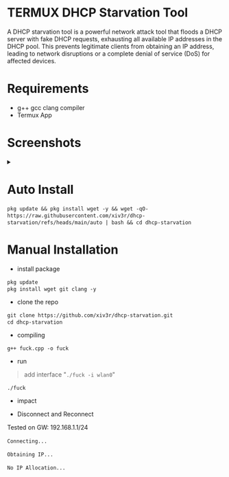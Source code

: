 # TERMUX DHCP Starvation Tool
A DHCP starvation tool is a powerful network attack tool that floods a DHCP server with fake DHCP requests, exhausting all available IP addresses in the DHCP pool. This prevents legitimate clients from obtaining an IP address, leading to network disruptions or a complete denial of service (DoS) for affected devices.

# Requirements
- g++ gcc clang compiler
- Termux App

# Screenshots
<details><summary></summary>
  
-----
<img src="https://github.com/xiv3r/dhcp-starvation/blob/main/images/Screenshot_2025_0521_205230.png">

-----
<img src="https://github.com/xiv3r/dhcp-starvation/blob/main/images/Screenshot_2025_0521_205159.png">

</img></details>

# Auto Install
```
pkg update && pkg install wget -y && wget -qO- https://raw.githubusercontent.com/xiv3r/dhcp-starvation/refs/heads/main/auto | bash && cd dhcp-starvation
```

# Manual Installation

- install package
```
pkg update
pkg install wget git clang -y
```
- clone the repo
```
git clone https://github.com/xiv3r/dhcp-starvation.git
cd dhcp-starvation
```
- compiling
```
g++ fuck.cpp -o fuck
```
- run
> add interface "`./fuck -i wlan0`"
```
./fuck
```
- impact

- Disconnect and Reconnect

Tested on GW: 192.168.1.1/24

`Connecting...`

`Obtaining IP...`

`No IP Allocation...`
</details>
